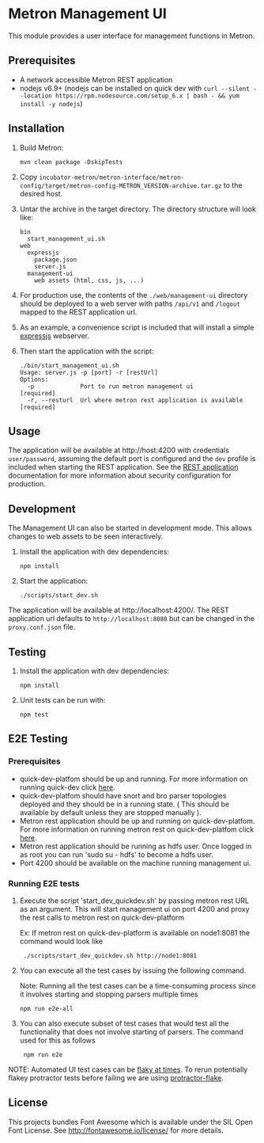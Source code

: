 # Metron Management UI

This module provides a user interface for management functions in Metron.

## Prerequisites

* A network accessible Metron REST application
* nodejs v6.9+ (nodejs can be installed on quick dev with `curl --silent --location https://rpm.nodesource.com/setup_6.x | bash - && yum install -y nodejs`)

## Installation
1. Build Metron:
    ```
    mvn clean package -DskipTests
    ```
  
1. Copy `incubator-metron/metron-interface/metron-config/target/metron-config-METRON_VERSION-archive.tar.gz` to the desired host.

1. Untar the archive in the target directory.  The directory structure will look like:
    ```
    bin
      start_management_ui.sh
    web
      expressjs
        package.json
        server.js
      management-ui
        web assets (html, css, js, ...)
    ```

1. For production use, the contents of the `./web/management-ui` directory should be deployed to a web server with paths `/api/v1` and `/logout` mapped to the REST application url.  

1. As an example, a convenience script is included that will install a simple [expressjs](https://github.com/expressjs/express) webserver.

1. Then start the application with the script:
    ```
    ./bin/start_management_ui.sh
    Usage: server.js -p [port] -r [restUrl]
    Options:
      -p             Port to run metron management ui                [required]
      -r, --resturl  Url where metron rest application is available  [required]
    ```

## Usage

The application will be available at http://host:4200 with credentials `user/password`, assuming the default port is configured and the `dev` profile is included when starting the REST application.  See the [REST application](../metron-rest#security) documentation for more information about security configuration for production.

## Development

The Management UI can also be started in development mode.  This allows changes to web assets to be seen interactively.

1. Install the application with dev dependencies:
    ```
    npm install
    ```
  
1. Start the application:
    ```
    ./scripts/start_dev.sh
    ```

The application will be available at http://localhost:4200/.  The REST application url defaults to `http://localhost:8080` but can be changed in the `proxy.conf.json` file.

## Testing

1. Install the application with dev dependencies:
    ```
    npm install
    ```

1. Unit tests can be run with:
    ```
    npm test
    ```

## E2E Testing
### Prerequisites

- quick-dev-platfom should be up and running. For more information on running quick-dev click [here](https://github.com/apache/incubator-metron/tree/master/metron-deployment/vagrant/quick-dev-platform).
- quick-dev-platfom should have snort and bro parser topologies deployed and they should be in a running state. ( This should be available by default unless they are stopped manually ).
- Metron rest application should be up and running on quick-dev-platfom.  For more information on running metron rest on quick-dev-platfom click [here](https://github.com/apache/incubator-metron/blob/master/metron-interface/metron-rest/README.md#quick-dev).
- Metron rest application should be running as hdfs user. Once logged in as root you can run 'sudo su - hdfs' to become a hdfs user.
- Port 4200 should be available on the machine running management ui.

### Running E2E tests
1. Execute the script 'start_dev_quickdev.sh' by passing metron rest URL as an argument. This will start management ui on port 4200 and proxy the rest calls to metron rest on quick-dev-platform

    Ex: If metron rest on quick-dev-platform is available on node1:8081 the command would look like
    ```
     ./scripts/start_dev_quickdev.sh http://node1:8081
    ```

1. You can execute all the test cases by issuing the following command.

    Note: Running all the test cases can be a time-consuming process since it involves starting and stopping parsers multiple times
    ```
    npm run e2e-all
    ```

1. You can also execute subset of test cases that would test all the functionality that does not involve starting of parsers. The command used for this as follows
   ```
    npm run e2e
   ```

NOTE: Automated UI test cases can be [flaky at times](https://testing.googleblog.com/2016/05/flaky-tests-at-google-and-how-we.html). To rerun potentially flakey protractor tests before failing we are using [protractor-flake](https://www.npmjs.com/package/protractor-flake).

## License

This projects bundles Font Awesome which is available under the SIL Open Font License.  See http://fontawesome.io/license/ for more details.